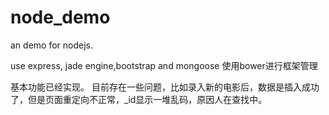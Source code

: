 # node_demo
an demo for nodejs.


use express, jade engine,bootstrap and mongoose
使用bower进行框架管理

基本功能已经实现。
目前存在一些问题，比如录入新的电影后，数据是插入成功了，但是页面重定向不正常，_id显示一堆乱码，原因人在查找中。
